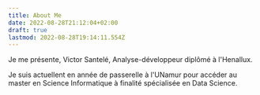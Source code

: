 ```yaml
---
title: About Me
date: 2022-08-28T21:12:04+02:00
draft: true
lastmod: 2022-08-28T19:14:11.554Z
---
```


Je me présente, Victor Santelé, Analyse-développeur diplômé à l'Henallux.

Je suis actuellent en année de passerelle à l'UNamur pour accéder au master en Science Informatique à finalité spécialisée en Data Science.
